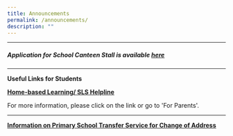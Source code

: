 ```yaml
---
title: Announcements
permalink: /announcements/
description: ""
---
```

<!--### Announcements-->
<!--* * *-->
* * *
##### Application for School Canteen Stall is available [here](/canteenad/)
* * *
**Useful Links for Students**

**[Home-based Learning/ SLS Helpline](https://staging.d3975mj8dcgb9n.amplifyapp.com/for-parents/hbl/)**

For more information, please click on the link or go to 'For Parents'.

* * *
**[Information on Primary School Transfer Service for Change of Address](https://staging.d3975mj8dcgb9n.amplifyapp.com/for-parents/forms/)**